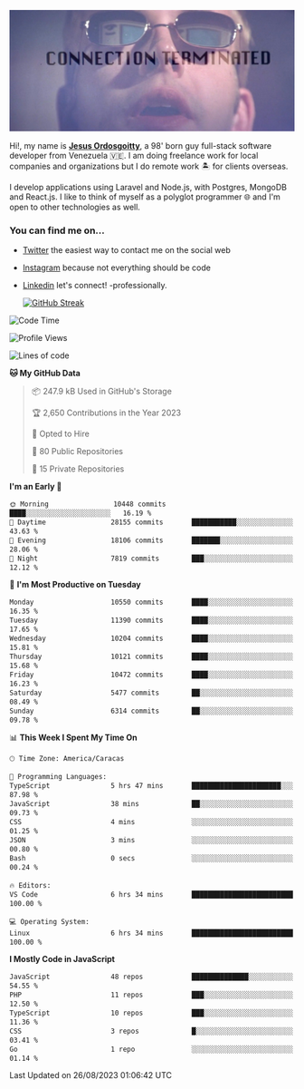 ![hackers movie reference](./disconnected.jpg)

Hi!, my name is [**Jesus Ordosgoitty**](https://jodaz.xyz), a 98' born guy full-stack software developer from Venezuela 🇻🇪. I am doing freelance work for local companies and organizations but I do remote work 🏝️ for clients overseas. 

I develop applications using Laravel and Node.js, with Postgres, MongoDB and React.js. I like to think of myself as a polyglot programmer 🌐 and I'm open to other technologies as well.

### You can find me on...

- [Twitter](https://twitter.com/jodaz_) the easiest way to contact me on the social web
- [Instagram](https://instagram.com/jodaz_) because not everything should be code
- [Linkedin](https://linkedin.com/in/jodaz) let's connect! -professionally.


    [![GitHub Streak](https://streak-stats.demolab.com?user=jodaz&theme=tokyonight)](https://git.io/streak-stats)

<!--START_SECTION:waka-->
![Code Time](http://img.shields.io/badge/Code%20Time-4%2C153%20hrs%2052%20mins-blue)

![Profile Views](http://img.shields.io/badge/Profile%20Views-0-blue)

![Lines of code](https://img.shields.io/badge/From%20Hello%20World%20I%27ve%20Written-97.8%20million%20lines%20of%20code-blue)

**🐱 My GitHub Data** 

> 📦 247.9 kB Used in GitHub's Storage 
 > 
> 🏆 2,650 Contributions in the Year 2023
 > 
> 💼 Opted to Hire
 > 
> 📜 80 Public Repositories 
 > 
> 🔑 15 Private Repositories 
 > 
**I'm an Early 🐤** 

```text
🌞 Morning                10448 commits       ████░░░░░░░░░░░░░░░░░░░░░   16.19 % 
🌆 Daytime                28155 commits       ███████████░░░░░░░░░░░░░░   43.63 % 
🌃 Evening                18106 commits       ███████░░░░░░░░░░░░░░░░░░   28.06 % 
🌙 Night                  7819 commits        ███░░░░░░░░░░░░░░░░░░░░░░   12.12 % 
```
📅 **I'm Most Productive on Tuesday** 

```text
Monday                   10550 commits       ████░░░░░░░░░░░░░░░░░░░░░   16.35 % 
Tuesday                  11390 commits       ████░░░░░░░░░░░░░░░░░░░░░   17.65 % 
Wednesday                10204 commits       ████░░░░░░░░░░░░░░░░░░░░░   15.81 % 
Thursday                 10121 commits       ████░░░░░░░░░░░░░░░░░░░░░   15.68 % 
Friday                   10472 commits       ████░░░░░░░░░░░░░░░░░░░░░   16.23 % 
Saturday                 5477 commits        ██░░░░░░░░░░░░░░░░░░░░░░░   08.49 % 
Sunday                   6314 commits        ██░░░░░░░░░░░░░░░░░░░░░░░   09.78 % 
```


📊 **This Week I Spent My Time On** 

```text
🕑︎ Time Zone: America/Caracas

💬 Programming Languages: 
TypeScript               5 hrs 47 mins       ██████████████████████░░░   87.98 % 
JavaScript               38 mins             ██░░░░░░░░░░░░░░░░░░░░░░░   09.73 % 
CSS                      4 mins              ░░░░░░░░░░░░░░░░░░░░░░░░░   01.25 % 
JSON                     3 mins              ░░░░░░░░░░░░░░░░░░░░░░░░░   00.80 % 
Bash                     0 secs              ░░░░░░░░░░░░░░░░░░░░░░░░░   00.24 % 

🔥 Editors: 
VS Code                  6 hrs 34 mins       █████████████████████████   100.00 % 

💻 Operating System: 
Linux                    6 hrs 34 mins       █████████████████████████   100.00 % 
```

**I Mostly Code in JavaScript** 

```text
JavaScript               48 repos            ██████████████░░░░░░░░░░░   54.55 % 
PHP                      11 repos            ███░░░░░░░░░░░░░░░░░░░░░░   12.50 % 
TypeScript               10 repos            ███░░░░░░░░░░░░░░░░░░░░░░   11.36 % 
CSS                      3 repos             █░░░░░░░░░░░░░░░░░░░░░░░░   03.41 % 
Go                       1 repo              ░░░░░░░░░░░░░░░░░░░░░░░░░   01.14 % 
```




 Last Updated on 26/08/2023 01:06:42 UTC
<!--END_SECTION:waka-->
